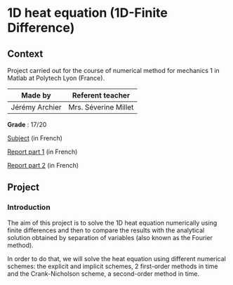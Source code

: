 # 1D heat equation (1D-Finite Difference)
## Context
Project carried out for the course of numerical method for mechanics 1 in Matlab at Polytech Lyon (France).

| Made by | Referent teacher | 
| ------------- |:-------------:|
| Jérémy Archier | Mrs. Séverine Millet |

**Grade** : 17/20

[Subject](Report/Enonce_TP_differences_finies_1D.pdf) (in French)

[Report part 1](Report/Compte_rendu_MNM1_partie_1.pdf) (in French)

[Report part 2](Report/Compte_rendu_MNM1_partie_1.pdf) (in French)


## Project
### Introduction
The aim of this project is to solve the 1D heat equation numerically using finite differences and then to compare the results with the analytical solution obtained by separation of variables (also known as the Fourier method).

In order to do that, we will solve the heat equation using different numerical schemes: the explicit and implicit schemes, 2 first-order methods in time and the Crank-Nicholson scheme, a second-order method in time.
